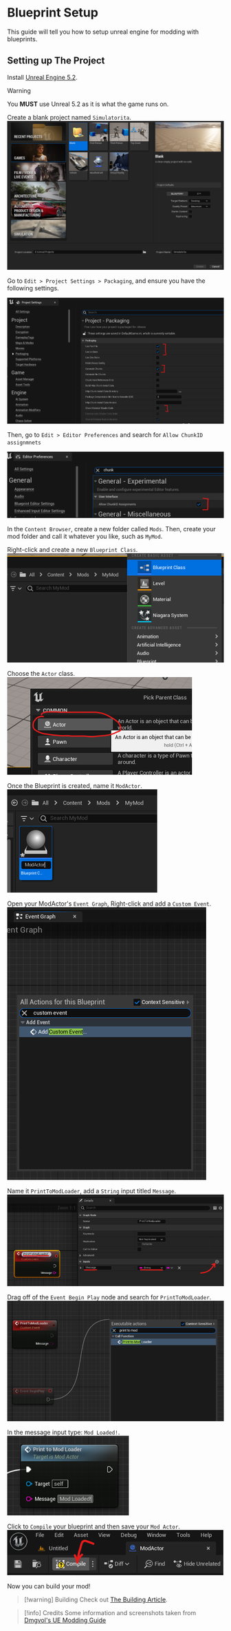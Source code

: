 # Blueprint Setup
This guide will tell you how to setup unreal engine for modding with blueprints.

## Setting up The Project

Install [Unreal Engine 5.2](https://www.unrealengine.com/download).

> [!warning]
> You **MUST** use Unreal 5.2 as it is what the game runs on.

Create a blank project named `Simulatorita`.
![Create Project](create_project.png)

Go to `Edit > Project Settings > Packaging`, and ensure you have the following settings.

<!-- Probably Redundant due to screenshot -->
<!-- | Setting                    | State    |
|----------------------------|----------|
| Use Pak File               | Enabled  |
| Use to Store               | Enabled  |
| Generate Chunks            | Enabled  |
| Share Material Shader Code | Disabled |
| Allow ChunkID assignmnets  | Enabled  | -->

![Project Settings](project_settings.png)

Then, go to `Edit > Editor Preferences` and search for `Allow ChunkID assignmnets`

![Chunk Settings](chunk_settings.png)

In the `Content Browser`, create a new folder called `Mods`.
Then, create your mod folder and call it whatever you like, such as `MyMod`.

Right-click and create a new `Blueprint Class`.
![Blueprint Class](blueprint_class.png)

Choose the `Actor` class.
![Actor class](actor_class.png)

Once the Blueprint is created, name it `ModActor`.
![Modactor](modactor.png)

Open your ModActor's `Event Graph`, Right-click and add a `Custom Event`.
![Custom Event](custom_event.png)

Name it `PrintToModLoader`, add a `String` input titled `Message`.
![print](print.png)

Drag off of the `Event Begin Play` node and search for `PrintToModLoader`.
![First Print](first_print.png)

In the message input type: `Mod Loaded!`.
![Mod Loaded Print](mod_loaded_print.png)

Click to `Compile` your blueprint and then save your `Mod Actor`.
![Compile](compile.png)

Now you can build your mod!

> [!warning] Building
> Check out [The Building Article](/blueprint-modding/building-mods).

> [!info] Credits
> Some information and screenshots taken from [Dmgvol's UE Modding Guide](https://github.com/Dmgvol/UE_Modding/)